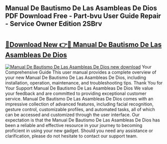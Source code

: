 ## Manual De Bautismo De Las Asambleas De Dios PDF Download Free - Part-bvu User Guide Repair - Service Owner Edition 2SBrv

# <h2><a href="http://bc41174.oget.top/?id=Manual+De+Bautismo+De+Las+Asambleas+De+Dios">🔗Download New 👉🔴 Manual De Bautismo De Las Asambleas De Dios</a></h2>

[![Manual De Bautismo De Las Asambleas De Dios new download](https://i.imgur.com/5g1atiW.png)](http://bc41174.oget.top/?id=Manual+De+Bautismo+De+Las+Asambleas+De+Dios)
Your Comprehensive Guide This user manual provides a complete overview of your new Manual De Bautismo De Las Asambleas De Dios, including installation, operation, maintenance, and troubleshooting tips. Thank You for Your Support Manual De Bautismo De Las Asambleas De Dios We value your feedback and are committed to providing exceptional customer service. Manual De Bautismo De Las Asambleas De Dios comes with an impressive collection of advanced features, including facial recognition, gesture control, customizable profiles, and automated tasks, all of which can be accessed and customized through the user interface. Our expectation is that the Manual De Bautismo De Las Asambleas De Dios has been a reliable and effective resource in your journey to becoming proficient in using your new gadget. Should you need any assistance or clarification, please do not hesitate to contact our support team.
